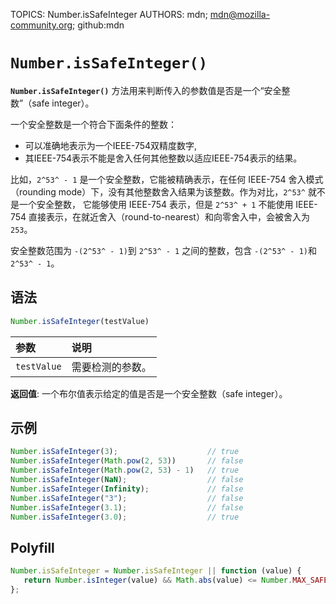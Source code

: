 TOPICS: Number.isSafeInteger
AUTHORS: mdn; mdn@mozilla-community.org; github:mdn

# `Number.isSafeInteger()`

**`Number.isSafeInteger()`** 方法用来判断传入的参数值是否是一个“安全整数”（safe integer）。

一个安全整数是一个符合下面条件的整数：

- 可以准确地表示为一个IEEE-754双精度数字,
- 其IEEE-754表示不能是舍入任何其他整数以适应IEEE-754表示的结果。

比如，`2^53^ - 1` 是一个安全整数，它能被精确表示，在任何 IEEE-754 舍入模式（rounding mode）下，没有其他整数舍入结果为该整数。作为对比，`2^53^` 就不是一个安全整数，
它能够使用 IEEE-754 表示，但是 `2^53^ + 1` 不能使用 IEEE-754 直接表示，在就近舍入（round-to-nearest）和向零舍入中，会被舍入为 `253`。

安全整数范围为 `-(2^53^ - 1)`到 `2^53^ - 1` 之间的整数，包含 `-(2^53^ - 1)`和 `2^53^ - 1`。

## 语法

```javascript
Number.isSafeInteger(testValue)
```

| 参数 | 说明 |
| :-- | :-- |
| `testValue` | 需要检测的参数。|

**返回值**: 一个布尔值表示给定的值是否是一个安全整数（safe integer）。

## 示例

```javascript
Number.isSafeInteger(3);                    // true
Number.isSafeInteger(Math.pow(2, 53))       // false
Number.isSafeInteger(Math.pow(2, 53) - 1)   // true
Number.isSafeInteger(NaN);                  // false
Number.isSafeInteger(Infinity);             // false
Number.isSafeInteger("3");                  // false
Number.isSafeInteger(3.1);                  // false
Number.isSafeInteger(3.0);                  // true
```

## Polyfill

```javascript
Number.isSafeInteger = Number.isSafeInteger || function (value) {
   return Number.isInteger(value) && Math.abs(value) <= Number.MAX_SAFE_INTEGER;
};
```
